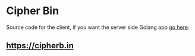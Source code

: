 # Cipher Bin
Source code for the client, if you want the server side Golang app [go here](https://github.com/bradford-hamilton/cipher-bin-server).

## https://cipherb.in